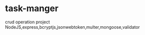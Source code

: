 # task-manger
 crud operation project
NodeJS,express,bcryptjs,jsonwebtoken,multer,mongoose,validator
